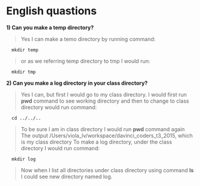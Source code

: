 # English quastions

**1) Can you make a temp directory?**
> Yes I can make a temo directory by running command: 

      mkdir temp
      
> or as we referring temp directory to tmp I would run:

      mkdir tmp
      
**2) Can you make a log directory in your class directory?**
> Yes I can, but first I would go to my class directory. I would first run **pwd** command to see working directory
and then to change to class directory would run command:
  
      cd ../../..

> To be sure I am in class directory I would run **pwd** command again
> The output /Users/viola_lv/workspace/davinci_coders_t3_2015, which is my class directory
> To make a log directory, under the class directory I would run command:

      mkdir log
      
> Now when I list all directories under class directory using command **ls** I could see new directory named log.

